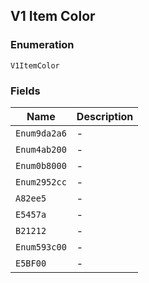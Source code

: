 ## V1 Item Color

### Enumeration

`V1ItemColor`

### Fields

| Name | Description |
|  --- | --- |
| `Enum9da2a6` | - |
| `Enum4ab200` | - |
| `Enum0b8000` | - |
| `Enum2952cc` | - |
| `A82ee5` | - |
| `E5457a` | - |
| `B21212` | - |
| `Enum593c00` | - |
| `E5BF00` | - |

